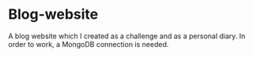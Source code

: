 # Blog-website

A blog website which I created as a challenge and as a personal diary. In order to work, a MongoDB connection is needed.
